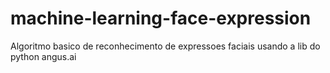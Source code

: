 # machine-learning-face-expression
Algoritmo basico de reconhecimento de expressoes faciais usando a lib do python angus.ai
